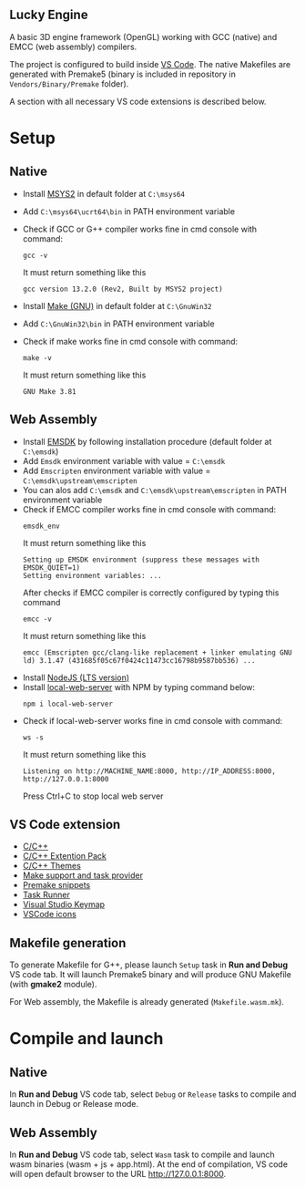 ## Lucky Engine ##

A basic 3D engine framework (OpenGL) working with GCC (native) and EMCC (web assembly) compilers.

The project is configured to build inside [VS Code](https://code.visualstudio.com/download).
The native Makefiles are generated with Premake5 (binary is included in repository in `Vendors/Binary/Premake` folder).

A section with all necessary VS code extensions is described below.

# Setup

## Native

- Install [MSYS2](https://www.msys2.org/docs/installer/) in default folder at `C:\msys64`
- Add `C:\msys64\ucrt64\bin` in PATH environment variable
- Check if GCC or G++ compiler works fine in cmd console with command:
    ```
    gcc -v
    ```
    It must return something like this

    ```
    gcc version 13.2.0 (Rev2, Built by MSYS2 project)
    ```
- Install [Make (GNU)](https://sourceforge.net/projects/getgnuwin32/) in default folder at `C:\GnuWin32`
- Add `C:\GnuWin32\bin` in PATH environment variable
- Check if make works fine in cmd console with command:
    ```
    make -v
    ```
    It must return something like this

    ```
    GNU Make 3.81
    ```

## Web Assembly

- Install [EMSDK](https://emscripten.org/docs/getting_started/downloads.html) by following installation procedure (default folder at `C:\emsdk`)
- Add `Emsdk` environment variable with value = `C:\emsdk`
- Add `Emscripten` environment variable with value = `C:\emsdk\upstream\emscripten`
- You can alos add `C:\emsdk` and `C:\emsdk\upstream\emscripten` in PATH environment variable
- Check if EMCC compiler works fine in cmd console with command:
    ```
    emsdk_env
    ```
    It must return something like this
    ```
    Setting up EMSDK environment (suppress these messages with EMSDK_QUIET=1)
    Setting environment variables: ...
    ```
    After checks if EMCC compiler is correctly configured by typing this command
    ```
    emcc -v
    ```
    It must return something like this
    ```
    emcc (Emscripten gcc/clang-like replacement + linker emulating GNU ld) 3.1.47 (431685f05c67f0424c11473cc16798b9587bb536) ...
    ```
 - Install [NodeJS (LTS version)](https://nodejs.org/en/download)
 - Install [local-web-server](https://www.npmjs.com/package/local-web-server) with NPM by typing command below:
    ```
    npm i local-web-server
    ```
- Check if local-web-server works fine in cmd console with command:
    ```
    ws -s
    ```
    It must return something like this
    ```
    Listening on http://MACHINE_NAME:8000, http://IP_ADDRESS:8000, http://127.0.0.1:8000
    ```
    Press Ctrl+C to stop local web server

## VS Code extension

- [C/C++](https://marketplace.visualstudio.com/items?itemName=ms-vscode.cpptools)
- [C/C++ Extention Pack](https://marketplace.visualstudio.com/items?itemName=ms-vscode.cpptools-extension-pack)
- [C/C++ Themes](https://marketplace.visualstudio.com/items?itemName=ms-vscode.cpptools-themes)
- [Make support and task provider](https://marketplace.visualstudio.com/items?itemName=carlos-algms.make-task-provider)
- [Premake snippets](https://marketplace.visualstudio.com/items?itemName=holychicken99.premake-snippets)
- [Task Runner](https://marketplace.visualstudio.com/items?itemName=forbeslindesay.forbeslindesay-taskrunner)
- [Visual Studio Keymap](https://marketplace.visualstudio.com/items?itemName=ms-vscode.vs-keybindings)
- [VSCode icons](https://marketplace.visualstudio.com/items?itemName=vscode-icons-team.vscode-icons)

## Makefile generation

To generate Makefile for G++, please launch `Setup` task in **Run and Debug** VS code tab. It will launch Premake5 binary and will produce GNU Makefile (with **gmake2** module).

For Web assembly, the Makefile is already generated (`Makefile.wasm.mk`).

# Compile and launch

## Native

In **Run and Debug** VS code tab, select `Debug` or `Release` tasks to compile and launch in Debug or Release mode.

## Web Assembly

In **Run and Debug** VS code tab, select `Wasm` task to compile and launch wasm binaries (wasm + js + app.html). At the end of compilation, VS code will open default browser to the URL http://127.0.0.1:8000.
